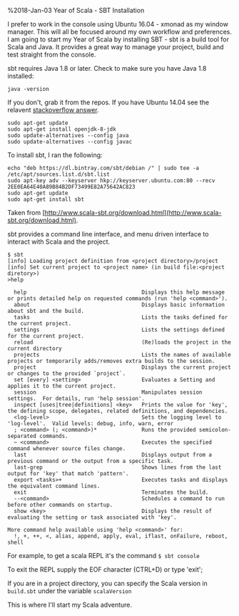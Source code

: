%2018-Jan-03 Year of Scala - SBT Installation

I prefer to work in the console using Ubuntu 16.04 - xmonad as my window manager. This will all be focused around my own workflow and preferences. I am going to start my Year of Scala by installing SBT - sbt is a build tool for Scala and Java. It provides a great way to manage your project, build and test straight from the console. 

sbt requires Java 1.8 or later.  Check to make sure you have Java 1.8 installed:

```
java -version

```
If you don't, grab it from the repos. If you have Ubuntu 14.04 see the relavent [stackoverflow answer](https://askubuntu.com/a/666481).

```
sudo apt-get update
sudo apt-get install openjdk-8-jdk
sudo update-alternatives --config java
sudo update-alternatives --config javac
```

To install sbt, I ran the following:
```
echo "deb https://dl.bintray.com/sbt/debian /" | sudo tee -a /etc/apt/sources.list.d/sbt.list
sudo apt-key adv --keyserver hkp://keyserver.ubuntu.com:80 --recv 2EE0EA64E40A89B84B2DF73499E82A75642AC823
sudo apt-get update
sudo apt-get install sbt
```
Taken from [http://www.scala-sbt.org/download.html](http://www.scala-sbt.org/download.html).

sbt provides a command line interface, and menu driven interface to interact with Scala and the project.

```
$ sbt
[info] Loading project definition from <project directory>/project
[info] Set current project to <project name> (in build file:<project diretory>)
>help 

  help                                    Displays this help message or prints detailed help on requested commands (run 'help <command>').
  about                                   Displays basic information about sbt and the build.
  tasks                                   Lists the tasks defined for the current project.
  settings                                Lists the settings defined for the current project.
  reload                                  (Re)loads the project in the current directory
  projects                                Lists the names of available projects or temporarily adds/removes extra builds to the session.
  project                                 Displays the current project or changes to the provided `project`.
  set [every] <setting>                   Evaluates a Setting and applies it to the current project.
  session                                 Manipulates session settings.  For details, run 'help session'.
  inspect [uses|tree|definitions] <key>   Prints the value for 'key', the defining scope, delegates, related definitions, and dependencies.
  <log-level>                             Sets the logging level to 'log-level'.  Valid levels: debug, info, warn, error
  ; <command> (; <command>)*              Runs the provided semicolon-separated commands.
  ~ <command>                             Executes the specified command whenever source files change.
  last                                    Displays output from a previous command or the output from a specific task.
  last-grep                               Shows lines from the last output for 'key' that match 'pattern'.
  export <tasks>+                         Executes tasks and displays the equivalent command lines.
  exit                                    Terminates the build.
  --<command>                             Schedules a command to run before other commands on startup.
  show <key>                              Displays the result of evaluating the setting or task associated with 'key'.

More command help available using 'help <command>' for:
  !, +, ++, <, alias, append, apply, eval, iflast, onFailure, reboot, shell
```

For example, to get a scala REPL it's the command ``` $ sbt console ```

To exit the REPL supply the EOF character (CTRL+D) or type 'exit';

If you are in a project directory, you can specify the Scala version in ```build.sbt``` under the variable ```scalaVersion```

This is where I'll start my Scala adventure.
